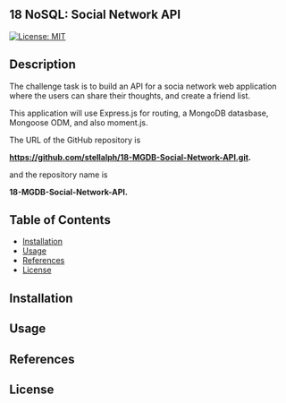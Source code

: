## 18 NoSQL: Social Network API

[![License: MIT](https://img.shields.io/badge/License-MIT-yellow.svg)](https://opensource.org/licenses/MIT)

## Description

The challenge task is to build an API for a socia network web application where the users can share their thoughts, and create a friend list. 

This application will use Express.js for routing, a MongoDB datasbase, Mongoose ODM, and also moment.js.

The URL of the GitHub repository is 
 

**https://github.com/stellalph/18-MGDB-Social-Network-API.git.**


and the repository name is 


**18-MGDB-Social-Network-API.**

## Table of Contents

* [Installation](#installation)
* [Usage](#usage)
* [References](#references)
* [License](#license)

## Installation
## Usage
## References
## License